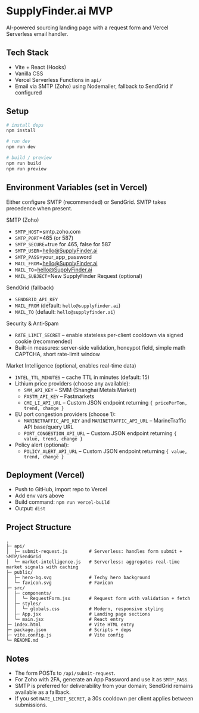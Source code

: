 # SupplyFinder.ai MVP

AI-powered sourcing landing page with a request form and Vercel Serverless email handler.

## Tech Stack
- Vite + React (Hooks)
- Vanilla CSS
- Vercel Serverless Functions in `api/`
- Email via SMTP (Zoho) using Nodemailer, fallback to SendGrid if configured

## Setup
```bash
# install deps
npm install

# run dev
npm run dev

# build / preview
npm run build
npm run preview
```

## Environment Variables (set in Vercel)
Either configure SMTP (recommended) or SendGrid. SMTP takes precedence when present.

SMTP (Zoho)
- `SMTP_HOST`=smtp.zoho.com
- `SMTP_PORT`=465 (or 587)
- `SMTP_SECURE`=true for 465, false for 587
- `SMTP_USER`=hello@SupplyFinder.ai
- `SMTP_PASS`=your_app_password
- `MAIL_FROM`=hello@SupplyFinder.ai
- `MAIL_TO`=hello@SupplyFinder.ai
- `MAIL_SUBJECT`=New SupplyFinder Request (optional)

SendGrid (fallback)
- `SENDGRID_API_KEY`
- `MAIL_FROM` (default: `hello@supplyfinder.ai`)
- `MAIL_TO` (default: `hello@supplyfinder.ai`)

Security & Anti‑Spam
- `RATE_LIMIT_SECRET` – enable stateless per-client cooldown via signed cookie (recommended)
- Built-in measures: server-side validation, honeypot field, simple math CAPTCHA, short rate-limit window

Market Intelligence (optional, enables real-time data)
- `INTEL_TTL_MINUTES` – cache TTL in minutes (default: 15)
- Lithium price providers (choose any available):
  - `SMM_API_KEY` – SMM (Shanghai Metals Market)
  - `FASTM_API_KEY` – Fastmarkets
  - `CME_LI_API_URL` – Custom JSON endpoint returning `{ pricePerTon, trend, change }`
- EU port congestion providers (choose 1):
  - `MARINETRAFFIC_API_KEY` and `MARINETRAFFIC_API_URL` – MarineTraffic API base/query URL
  - `PORT_CONGESTION_API_URL` – Custom JSON endpoint returning `{ value, trend, change }`
- Policy alert (optional):
  - `POLICY_ALERT_API_URL` – Custom JSON endpoint returning `{ value, trend, change }`

## Deployment (Vercel)
- Push to GitHub, import repo to Vercel
- Add env vars above
- Build command: `npm run vercel-build`
- Output: `dist`

## Project Structure
```
.
├─ api/
│  ├─ submit-request.js        # Serverless: handles form submit + SMTP/SendGrid
│  └─ market-intelligence.js   # Serverless: aggregates real-time market signals with caching
├─ public/
│  ├─ hero-bg.svg              # Techy hero background
│  └─ favicon.svg              # Favicon
├─ src/
│  ├─ components/
│  │  └─ RequestForm.jsx       # Request form with validation + fetch
│  ├─ styles/
│  │  └─ globals.css           # Modern, responsive styling
│  ├─ App.jsx                  # Landing page sections
│  └─ main.jsx                 # React entry
├─ index.html                  # Vite HTML entry
├─ package.json                # Scripts + deps
├─ vite.config.js              # Vite config
└─ README.md
```

## Notes
- The form POSTs to `/api/submit-request`.
- For Zoho with 2FA, generate an App Password and use it as `SMTP_PASS`.
- SMTP is preferred for deliverability from your domain; SendGrid remains available as a fallback.
- If you set `RATE_LIMIT_SECRET`, a 30s cooldown per client applies between submissions.
